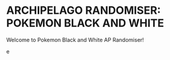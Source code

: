 # ARCHIPELAGO RANDOMISER: POKEMON BLACK AND WHITE
Welcome to Pokemon Black and White AP Randomiser!

e